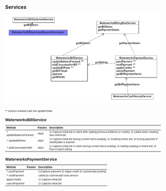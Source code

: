 <div style="font-size: 8px;">

# Services #

![services] <br />
<br />

** actions marked calls the updateTotals

## WaterworksBillService ##
| Method  | Params | Description |
|:---     |:---     |:---        |
|* updateBalanceForward | objid | 1) Capture initial bill in client after adding previous billitems or credits; 2) called when creating new online bill |
|* updateBillFees | objid | 1) Capture initial bill during current items buildup; 2) Creating online bill; 3) During payment if validitydate is expired |  
|* addConsumptionBill | objid | 1) Capture initial bill in client during current items buildup; 2) Adding reading in online bill; 3) Post in batch billing |

## WaterworksPaymentService ##
| Method  | Params | Description |
|:---     |:---     |:---        |
|* postPayment |       |1)Capture payment 2) Apply credit 3) cashreceipt posting | 
|* voidPayment |       |called by cashreceipt void service |
|applyCredits|       |1) Capture initial bill   |
|cancelPayment|      |1) Capture initial bill   |

</div>

[services]: ./images/waterworks_services.gif
